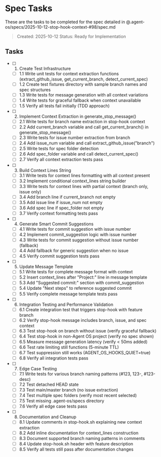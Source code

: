 # Spec Tasks

These are the tasks to be completed for the spec detailed in @.agent-os/specs/2025-10-12-stop-hook-context-#98/spec.md

> Created: 2025-10-12
> Status: Ready for Implementation

## Tasks

- [ ] 1. Create Test Infrastructure
  - [ ] 1.1 Write unit tests for context extraction functions (extract_github_issue, get_current_branch, detect_current_spec)
  - [ ] 1.2 Create test fixtures directory with sample branch names and spec structures
  - [ ] 1.3 Write tests for message generation with all context variations
  - [ ] 1.4 Write tests for graceful fallback when context unavailable
  - [ ] 1.5 Verify all tests fail initially (TDD approach)

- [ ] 2. Implement Context Extraction in generate_stop_message()
  - [ ] 2.1 Write tests for branch name extraction in stop-hook context
  - [ ] 2.2 Add current_branch variable and call get_current_branch() in generate_stop_message()
  - [ ] 2.3 Write tests for issue number extraction from branch
  - [ ] 2.4 Add issue_num variable and call extract_github_issue("branch")
  - [ ] 2.5 Write tests for spec folder detection
  - [ ] 2.6 Add spec_folder variable and call detect_current_spec()
  - [ ] 2.7 Verify all context extraction tests pass

- [ ] 3. Build Context Lines String
  - [ ] 3.1 Write tests for context lines formatting with all context present
  - [ ] 3.2 Implement conditional context_lines string builder
  - [ ] 3.3 Write tests for context lines with partial context (branch only, issue only)
  - [ ] 3.4 Add branch line if current_branch not empty
  - [ ] 3.5 Add issue line if issue_num not empty
  - [ ] 3.6 Add spec line if spec_folder not empty
  - [ ] 3.7 Verify context formatting tests pass

- [ ] 4. Generate Smart Commit Suggestions
  - [ ] 4.1 Write tests for commit suggestion with issue number
  - [ ] 4.2 Implement commit_suggestion logic with issue number
  - [ ] 4.3 Write tests for commit suggestion without issue number (fallback)
  - [ ] 4.4 Add fallback for generic suggestion when no issue
  - [ ] 4.5 Verify commit suggestion tests pass

- [ ] 5. Update Message Template
  - [ ] 5.1 Write tests for complete message format with context
  - [ ] 5.2 Insert context_lines after "Project:" line in message template
  - [ ] 5.3 Add "Suggested commit:" section with commit_suggestion
  - [ ] 5.4 Update "Next steps" to reference suggested commit
  - [ ] 5.5 Verify complete message template tests pass

- [ ] 6. Integration Testing and Performance Validation
  - [ ] 6.1 Create integration test that triggers stop-hook with feature branch
  - [ ] 6.2 Verify stop-hook message includes branch, issue, and spec context
  - [ ] 6.3 Test stop-hook on branch without issue (verify graceful fallback)
  - [ ] 6.4 Test stop-hook in non-Agent OS project (verify no spec shown)
  - [ ] 6.5 Measure message generation latency (verify < 50ms added)
  - [ ] 6.6 Test rate limiting still functions (5-minute TTL)
  - [ ] 6.7 Test suppression still works (AGENT_OS_HOOKS_QUIET=true)
  - [ ] 6.8 Verify all integration tests pass

- [ ] 7. Edge Case Testing
  - [ ] 7.1 Write tests for various branch naming patterns (#123, 123-, #123-desc)
  - [ ] 7.2 Test detached HEAD state
  - [ ] 7.3 Test main/master branch (no issue extraction)
  - [ ] 7.4 Test multiple spec folders (verify most recent selected)
  - [ ] 7.5 Test missing .agent-os/specs directory
  - [ ] 7.6 Verify all edge case tests pass

- [ ] 8. Documentation and Cleanup
  - [ ] 8.1 Update comments in stop-hook.sh explaining new context extraction
  - [ ] 8.2 Add inline documentation for context_lines construction
  - [ ] 8.3 Document supported branch naming patterns in comments
  - [ ] 8.4 Update stop-hook.sh header with feature description
  - [ ] 8.5 Verify all tests still pass after documentation changes
